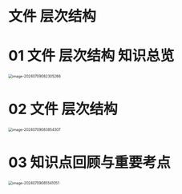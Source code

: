 # 文件 层次结构



# 01 文件 层次结构 知识总览

<img src="https://cvp.oss-cn-shanghai.aliyuncs.com/picgo/202407090823339.png" alt="image-20240709082305266" style="zoom:50%;" />



# 02 文件 层次结构

<img src="C:\Users\51532\AppData\Roaming\Typora\typora-user-images\image-20240709083854307.png" alt="image-20240709083854307" style="zoom:50%;" />



# 03 知识点回顾与重要考点

<img src="https://cvp.oss-cn-shanghai.aliyuncs.com/picgo/202407090855328.png" alt="image-20240709085541051" style="zoom:50%;" />